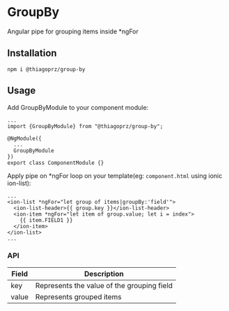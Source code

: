 # GroupBy
Angular pipe for grouping items inside *ngFor

## Installation
`npm i @thiagoprz/group-by`

## Usage
Add GroupByModule to your component module:
```
...
import {GroupByModule} from "@thiagoprz/group-by";

@NgModule({
  ...
  GroupByModule
})
export class ComponentModule {}
```
Apply pipe on *ngFor loop on your template(eg: `component.html` using ionic ion-list):
```
...
<ion-list *ngFor="let group of items|groupBy:'field'">
  <ion-list-header>{{ group.key }}</ion-list-header>
  <ion-item *ngFor="let item of group.value; let i = index">
    {{ item.FIELD1 }}
  </ion-item>
</ion-list>
...
```

### API

| Field     | Description         |  
| --------- | ------------------- | 
| key      | Represents the value of the grouping field |
| value   | Represents grouped items |
